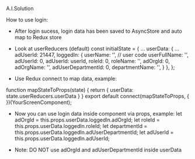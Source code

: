 A.I.Solution

How to use login:
- After login sucess, login data has been saved to AsyncStore and auto map to Redux store
- Look at userReducers (default)
const initialState = {
  ...
  userData: {
    ...
    adUserId: 21447,
    loggedIn: {
      userName: '', // user code
      userFullName: '',
      adUserId: 0,
      adUserId: userId,
      roleId: 0,
      roleName: '',
      adOrgId: 0,
      adOrgName: '',
      adUserDepartmentId: 0,
      departmentName: '',
    }
  },
};

- Use Redux connect to map data, example:

function mapStateToProps(state) {
  return {
    userData: state.userReducers.userData
  }
}
export default connect(mapStateToProps, { })(YourScreenComponent);

- Now you can use login data inside component via props, example:
let adOrgId = this.props.userData.loggedIn.adOrgId;
let roleId = this.props.userData.loggedIn.roleId;
let departmentId = this.props.userData.loggedIn.adUserDepartmentId;
let adUserId = this.props.userData.loggedIn.adUserId;

- Note: DO NOT use adOrgId and adUserDepartmentId inside userData